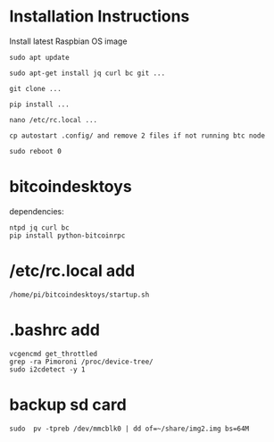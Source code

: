 # Installation Instructions
Install latest Raspbian OS image
```
sudo apt update

sudo apt-get install jq curl bc git ...

git clone ...

pip install ...

nano /etc/rc.local ...

cp autostart .config/ and remove 2 files if not running btc node

sudo reboot 0
```

# bitcoindesktoys
dependencies:
```
ntpd jq curl bc
pip install python-bitcoinrpc
```
# /etc/rc.local add
```
/home/pi/bitcoindesktoys/startup.sh
```

# .bashrc add
```
vcgencmd get_throttled
grep -ra Pimoroni /proc/device-tree/
sudo i2cdetect -y 1
```

# backup sd card
```
sudo  pv -tpreb /dev/mmcblk0 | dd of=~/share/img2.img bs=64M
```
